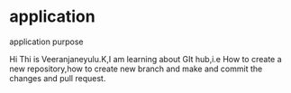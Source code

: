 # application
application purpose

Hi Thi is Veeranjaneyulu.K,I am learning about GIt hub,i.e How to create a new repository,how to create new branch and make and commit the changes and pull request.
